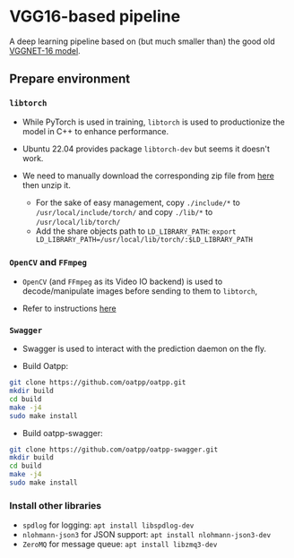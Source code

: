 # VGG16-based pipeline

A deep learning pipeline based on (but much smaller than) the good old
[VGGNET-16 model](https://www.kaggle.com/code/blurredmachine/vggnet-16-architecture-a-complete-guide).

## Prepare environment

### `libtorch`
* While PyTorch is used in training, `libtorch` is used to productionize the
model in C++ to enhance performance.

* Ubuntu 22.04 provides package `libtorch-dev` but seems it doesn't work.

* We need to manually download the corresponding zip file from
[here](https://pytorch.org/get-started/locally/) then unzip it.
  * For the sake of easy management, copy `./include/*` to
  `/usr/local/include/torch/` and copy `./lib/*` to `/usr/local/lib/torch/`
  * Add the share objects path to `LD_LIBRARY_PATH`:
  `export LD_LIBRARY_PATH=/usr/local/lib/torch/:$LD_LIBRARY_PATH`

### `OpenCV` and `FFmpeg`

* `OpenCV` (and `FFmpeg` as its Video IO backend) is used to decode/manipulate images before sending to them to `libtorch`,

* Refer to instructions [here](https://github.com/alex-lt-kong/the-nitty-gritty/tree/main/c-cpp/cpp/06_poc/05_cudacodec-vs-ffmpeg)


### `Swagger`

* Swagger is used to interact with the prediction daemon on the fly.

* Build Oatpp:
```Bash
git clone https://github.com/oatpp/oatpp.git
mkdir build
cd build
make -j4
sudo make install
```

* Build oatpp-swagger:
```Bash
git clone https://github.com/oatpp/oatpp-swagger.git
mkdir build
cd build
make -j4
sudo make install
```

### Install other libraries

* `spdlog` for logging: `apt install libspdlog-dev`
* `nlohmann-json3` for JSON support: `apt install nlohmann-json3-dev`
* `ZeroMQ` for message queue: `apt install libzmq3-dev`
